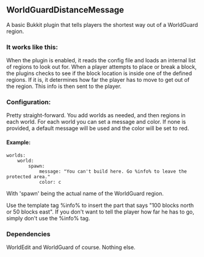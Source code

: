 ## WorldGuardDistanceMessage
A basic Bukkit plugin that tells players the shortest way out of a WorldGuard region.

### It works like this:
When the plugin is enabled, it reads the config file and loads an internal list of regions to look out for.
When a player attempts to place or break a block, the plugins checks to see if the block location is inside one of the defined regions. If it is, it determines how far the player has to move to get out of the region. This info is then sent to the player.

### Configuration:
Pretty straight-forward. You add worlds as needed, and then regions in each world.
For each world you can set a message and color. If none is provided, a default message will be used and the color will be set to red.

#### Example:
    worlds:
        world:
            spawn:
                message: "You can't build here. Go %info% to leave the protected area."
                color: c
            
With 'spawn' being the actual name of the WorldGuard region.

Use the template tag %info% to insert the part that says "100 blocks north or 50 blocks east". If you don't want to tell the player how far he has to go, simply don't use the %info% tag.

### Dependencies
WorldEdit and WorldGuard of course. Nothing else.
